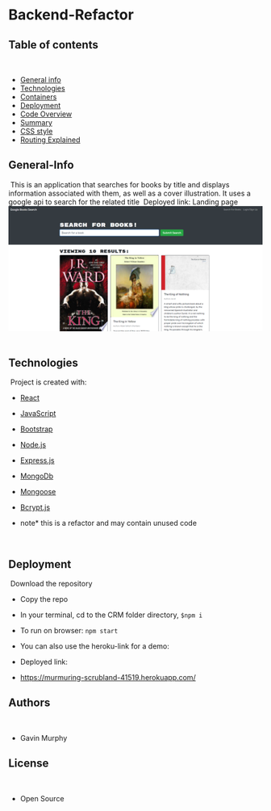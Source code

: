 # Backend-Refactor


## Table of contents
​
- [General info](#General-Info)
- [Technologies](#Technologies)
- [Containers](#Containers)
- [Deployment](#Deployment)
- [Code Overview](#Code-Overview)
- [Summary](#Summary)
- [CSS style](#CSS-style)
- [Routing Explained](#Routing-Explained)
​
​
## General-Info
​
This is an application that searches for books by title and displays information associated with them, as well as a cover illustration.  It uses a google api to search for the related title
​
Deployed link: 
​
Landing page 
​
![Image](assets/landingpage.png)
​
## Technologies
​
Project is created with:
​
- [React](https://reactjs.org/)
- [JavaScript](https://www.javascript.com/)
- [Bootstrap](https://getbootstrap.com/)
- [Node.js](https://nodejs.org/)
- [Express.js](https://expressjs.com/)
- [MongoDb](https://www.mongodb.com/)
- [Mongoose](https://mongoosejs.com/)
- [Bcrypt.js](https://www.npmjs.com/package/bcrypt)

- note* this is a refactor and may contain unused code

​
## Deployment
​
Download the repository
​
- Copy the repo
- In your terminal, cd to the CRM folder directory, `$npm i`
- To run on browser: `npm start`
- You can also use the heroku-link for a demo:
- Deployed link: 

- https://murmuring-scrubland-41519.herokuapp.com/
​
​
## Authors
​
- Gavin Murphy
​
## License
​
- Open Source